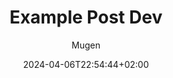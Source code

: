 ---
title: "Example Post Dev"
description: 
date: 2024-04-06T22:54:44+02:00
image: 
math: 
license: 
hidden: false
comments: true
draft: false
author: ["Mugen"]
categories: ["Development"]
tags: ["tech", "dev"]
---